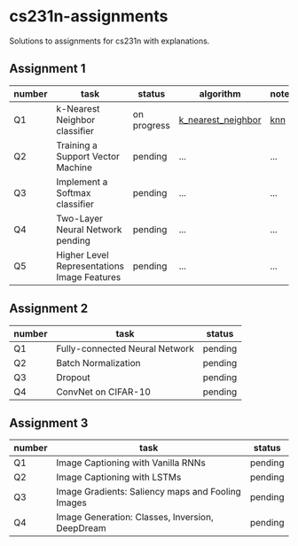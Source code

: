 # cs231n-assignments
Solutions to assignments for cs231n with explanations.

## Assignment 1
number | task | status | algorithm | notebook
--- | --- | --- | --- | --- |
Q1 | k-Nearest Neighbor classifier | on progress | [k_nearest_neighbor](https://github.com/eubinecto/cs231n-assignments/tree/main/assignment1/cs231n/classifiers/k_nearest_neighbor) | [knn](https://github.com/eubinecto/cs231n-assignments/tree/main/assignment1/knn)
Q2 | Training a Support Vector Machine | pending | ... | ... 
Q3 | Implement a Softmax classifier |  pending |  ... | ...
Q4 | Two-Layer Neural Network pending | pending |  ... | ...
Q5 |  Higher Level Representations Image Features | pending|  ... | ...


## Assignment 2
number | task | status
--- | ---| ---
Q1 | Fully-connected Neural Network | pending
Q2 | Batch Normalization | pending
Q3 | Dropout | pending
Q4 | ConvNet on CIFAR-10 | pending


## Assignment 3
number | task | status
---| ---| ---
Q1 | Image Captioning with Vanilla RNNs | pending
Q2 |  Image Captioning with LSTMs | pending
Q3 |  Image Gradients: Saliency maps and Fooling Images | pending
Q4 |  Image Generation: Classes, Inversion, DeepDream | pending